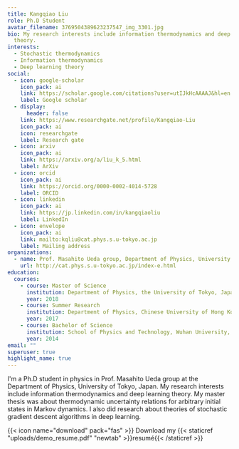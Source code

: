 ```yaml
---
title: Kangqiao Liu
role: Ph.D Student
avatar_filename: 3769504389623237547_img_3301.jpg
bio: My research interests include information thermodynamics and deep learning
  theory.
interests:
  - Stochastic thermodynamics
  - Information thermodynamics
  - Deep learning theory
social:
  - icon: google-scholar
    icon_pack: ai
    link: https://scholar.google.com/citations?user=utIJkHcAAAAJ&hl=en
    label: Google scholar
  - display:
      header: false
    link: https://www.researchgate.net/profile/Kangqiao-Liu
    icon_pack: ai
    icon: researchgate
    label: Research gate
  - icon: arxiv
    icon_pack: ai
    link: https://arxiv.org/a/liu_k_5.html
    label: ArXiv
  - icon: orcid
    icon_pack: ai
    link: https://orcid.org/0000-0002-4014-5728
    label: ORCID
  - icon: linkedin
    icon_pack: ai
    link: https://jp.linkedin.com/in/kangqiaoliu
    label: LinkedIn
  - icon: envelope
    icon_pack: ai
    link: mailto:kqliu@cat.phys.s.u-tokyo.ac.jp
    label: Mailing address
organizations:
  - name: Prof. Masahito Ueda group, Department of Physics, University of Tokyo
    url: http://cat.phys.s.u-tokyo.ac.jp/index-e.html
education:
  courses:
    - course: Master of Science
      institution: Department of Physics, the University of Tokyo, Japan
      year: 2018
    - course: Summer Research
      institution: Department of Physics, Chinese University of Hong Kong, Hong Kong, China
      year: 2017
    - course: Bachelor of Science
      institution: School of Physics and Technology, Wuhan University, China
      year: 2014
email: ""
superuser: true
highlight_name: true
---
```

I'm a Ph.D student in physics in Prof. Masahito Ueda group at the Department of Physics, University of Tokyo, Japan. My research interests include information thermodynamics and deep learning theory. My master thesis was about thermodynamic uncertainty relations for arbitrary initial states in Markov dynamics. I also did research about theories of stochastic gradient descent algorithms in deep learning. 

{{< icon name="download" pack="fas" >}} Download my {{< staticref "uploads/demo_resume.pdf" "newtab" >}}resumé{{< /staticref >}}